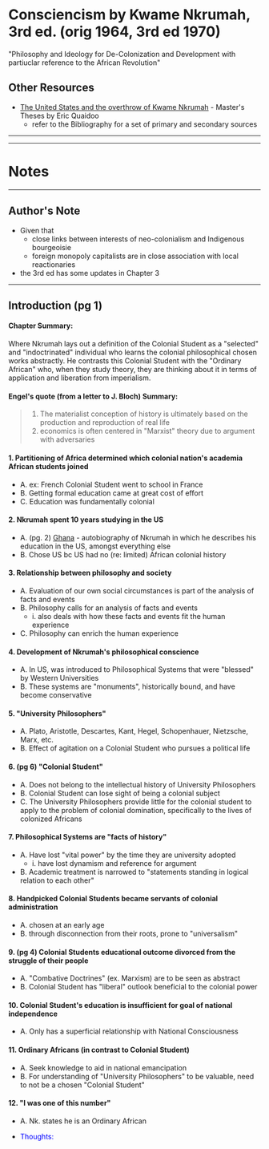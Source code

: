 # Consciencism by Kwame Nkrumah, 3rd ed. (orig 1964, 3rd ed 1970)
"Philosophy and Ideology for De-Colonization and Development with partiuclar reference to the African Revolution"

## Other Resources
* [The United States and the overthrow of Kwame Nkrumah](https://scholars.fhsu.edu/cgi/viewcontent.cgi?article=1177&context=theses) - Master's Theses by Eric Quaidoo
    * refer to the Bibliography for a set of primary and secondary sources

----------------------------------------------------------
----------------------------------------------------------

# Notes

----------------------------------------------------------

## Author's Note
* Given that
    * close links between interests of neo-colonialism and Indigenous bourgeoisie
    * foreign monopoly capitalists are in close association with local reactionaries
* the 3rd ed has some updates in Chapter 3


----------------------------------------------------------


## Introduction (pg 1)
#### Chapter Summary:
Where Nkrumah lays out a definition of the Colonial Student as a "selected" and "indoctrinated" individual who learns the colonial philosophical chosen works abstractly. He contrasts this Colonial Student with the "Ordinary African" who, when they study theory, they are thinking about it in terms of application and liberation from imperialism.



#### Engel's quote (from a letter to J. Bloch) Summary:
> 1. The materialist conception of history is ultimately based on the production and reproduction of real life
> 2. economics is often centered in "Marxist" theory due to argument with adversaries


#### 1. Partitioning of Africa determined which colonial nation's academia African students joined
* A. ex: French Colonial Student went to school in France
* B. Getting formal education came at great cost of effort
* C. Education was fundamentally colonial

#### 2. Nkrumah spent 10 years studying in the US
* A. (pg. 2) <u>Ghana</u> - autobiography of Nkrumah in which he describes his education in the US, amongst everything else
* B. Chose US bc US had no (re: limited) African colonial history 

#### 3. Relationship between philosophy and society
* A. Evaluation of our own social circumstances is part of the analysis of facts and events
* B. Philosophy calls for an analysis of facts and events
    * i. also deals with how these facts and events fit the human experience
* C. Philosophy can enrich the human experience

#### 4. Development of Nkrumah's philosophical conscience
* A. In US, was introduced to Philosophical Systems that were "blessed" by Western Universities
* B. These systems are "monuments", historically bound, and have become conservative

#### 5. "University Philosophers"
* A. Plato, Aristotle, Descartes, Kant, Hegel, Schopenhauer, Nietzsche, Marx, etc.
* B. Effect of agitation on a Colonial Student who pursues a political life

#### 6. (pg 6) "Colonial Student"
* A. Does not belong to the intellectual history of University Philosophers
* B. Colonial Student can lose sight of being a colonial subject
* C. The University Philosophers provide little for the colonial student to apply to the problem of colonial domination, specifically to the lives of colonized Africans

#### 7. Philosophical Systems are "facts of history"
* A. Have lost "vital power" by the time they are university adopted
    * i. have lost dynamism and reference for argument
* B. Academic treatment is narrowed to "statements standing in logical relation to each other"

#### 8. Handpicked Colonial Students became servants of colonial administration
* A. chosen at an early age
* B. through disconnection from their roots, prone to "universalism"

#### 9. (pg 4) Colonial Students educational outcome divorced from the struggle of their people
* A. "Combative Doctrines" (ex. Marxism) are to be seen as abstract
* B. Colonial Student has "liberal" outlook beneficial to the colonial power

#### 10. Colonial Student's education is insufficient for goal of national independence
* A. Only has a superficial relationship with National Consciousness


#### 11. Ordinary Africans (in contrast to Colonial Student)
* A. Seek knowledge to aid in national emancipation
* B. For understanding of "University Philosophers" to be valuable, need to not be a chosen "Colonial Student"


#### 12. "I was one of this number"
* A. Nk. states he is an Ordinary African

* <span style="color:blue">Thoughts: </span>




